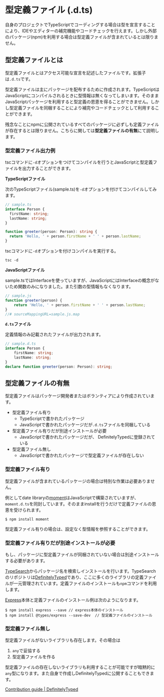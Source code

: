 # 型定義ファイル \(.d.ts\)

自身のプロジェクトでTypeScriptでコーディングする場合は型を宣言することにより、IDEやエディターの補完機能やコードチェックを行えます。しかし外部のパッケージ\(npm\)を利用する場合は型定義ファイルが含まれているとは限りません。

## 型定義ファイルとは

型定義ファイルとはアクセス可能な宣言を記述したファイルです。拡張子は`.d.ts`です。

型定義ファイルは主にパッケージを配布するために作成されます。TypeScriptはJavaScriptにコンパイルされるときに型情報は無くなってしまいます。そのままJavaScriptパッケージを利用すると型定義の恩恵を得ることができません。しかし型定義ファイルを同梱することにより補完やコードチェックとして利用することができます。

残念なことにnpmに公開されているすべてのパッケージに必ずしも定義ファイルが存在するとは限りません。こちらに関しては**型定義ファイルの有無**にて説明します。

### 型定義ファイル出力例

tscコマンドに`-d`オプションをつけてコンパイルを行うとJavaScriptと型定義ファイルを出力することができます。

**TypeScriptファイル**

次のTypeScriptファイル\(sample.ts\)を`-d`オプションを付けてコンパイルしてみます。

```typescript
// sample.ts
interface Person {
  firstName: string;
  lastName: string;
}

function greeter(person: Person): string {
  return 'Hello, ' + person.firstName + ' ' + person.lastName;
}
```

tscコマンドに`-d`オプションを付けコンパイルを実行する。

```text
tsc -d
```

**JavaScriptファイル**

sample.tsではInterfaceを使っていますが、JavaScriptにはInterfaceの概念がないため関数のみになりました。また引数の型情報もなくなります。

```javascript
// sample.js
function greeter(person) {
    return 'Hello, ' + person.firstName + ' ' + person.lastName;
}
//# sourceMappingURL=sample.js.map
```

**`d.ts`ファイル**

定義情報のみ記載されたファイルが出力されます。

```typescript
// sample.d.ts
interface Person {
    firstName: string;
    lastName: string;
}
declare function greeter(person: Person): string;
```

## 型定義ファイルの有無

型定義ファイルはパッケージ開発者またはボランティアにより作成されています。

* 型定義ファイル有り
  * TypeScriptで書かれたパッケージ
  * JavaScriptで書かれたパッケージだが`.d.ts`ファイルを同梱している
* 型定義ファイル有りだが別途インストールが必要
  * JavaScriptで書かれたパッケージだが、 DefinitelyTypedに登録されている
* 型定義ファイル無し
  * JavaScriptで書かれたパッケージで型定義ファイルが存在しない

### 型定義ファイル有り

型定義ファイルが含まれているパッケージの場合は特別な作業は必要ありません。

例としてdate libraryの[moment](https://github.com/moment/moment)はJavaScriptで構築されていますが、`moment.d.ts`を同封しています。そのままinstallを行うだけで定義ファイルの恩恵を受けられます。

```text
$ npm install moment
```

型定義ファイル有りの場合は、設定なく型情報を参照することができます。

### 型定義ファイル有りだが別途インストールが必要

もし、パッケージに型定義ファイルが同梱されていない場合は別途インストールする必要があります。

[TypeSearch](https://microsoft.github.io/TypeSearch/)からパッケージ名を検索しインストールを行います。TypeSearchのリポジトリは[DefinitelyTyped](https://github.com/DefinitelyTyped/DefinitelyTyped)であり、ここに多くのライブラリの定義ファイルが一元管理されています。定義ファイルのインストールも`npm`コマンドを利用します。

[Express](https://expressjs.com/)本体と定義ファイルのインストール例は次のようになります。

```text
$ npm install express --save // express本体のインストール
$ npm install @types/express --save-dev  // 型定義ファイルのインストール
```

### 型定義ファイル無し

型定義ファイルがないライブラリも存在します。その場合は

1. `any`で妥協する
2. 型定義ファイルを作る

型定義ファイルの存在しないライブラリも利用することが可能ですが暗黙的に`any`型になります。また自身で作成しDefinitelyTypedに公開することもできます。

[Contribution guide \| DefinitelyTyped](http://definitelytyped.org/guides/contributing.html)

